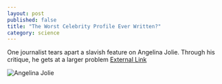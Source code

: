 ```yaml
---
layout: post
published: false
title: "The Worst Celebrity Profile Ever Written?"
category: science
---
```


One journalist tears apart a slavish feature on Angelina Jolie. Through his critique, he gets at a larger problem [External Link](http://www.slate.com/articles/life/the_spectator/2007/06/the_worst_celebrity_profile_ever_written.single.html)

![Angelina Jolie](http://fc06.deviantart.net/fs71/f/2010/303/9/9/angelina_jolie____psd_coloring_by_gokhanz-d31tbkn.jpg)